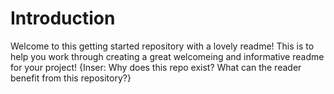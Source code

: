 # Introduction
Welcome to this getting started repository with a lovely readme! This is to help you work through creating a great welcomeing and informative readme for your project! {Inser: Why does this repo exist? What can the reader benefit from this repository?}
